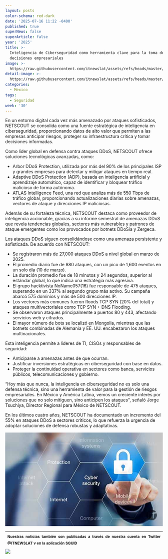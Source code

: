```yaml
---
layout: posts
color-schema: red-dark
date: '2025-07-16 11:22 -0400'
published: true
superNews: false
superArticle: false
year: '2025'
title: >-
  Inteligencia de Ciberseguridad como herramienta clave para la toma de
  decisiones empresariales
image: >-
  https://raw.githubusercontent.com/itnewslat/assets/refs/heads/master/img/540x320/Ciber-seguridad-p.jpg
detail-image: >-
  https://raw.githubusercontent.com/itnewslat/assets/refs/heads/master/img/1024x680/Ciber-seguridad-g.jpg
categories:
  - Mexico
tags:
  - Seguridad
week: '30'
---
```

En un entorno digital cada vez más amenazado por ataques sofisticados, NETSCOUT se consolida como una fuente estratégica de inteligencia en ciberseguridad, proporcionando datos de alto valor que permiten a las empresas anticipar riesgos, proteger su infraestructura crítica y tomar decisiones informadas.

Como líder global en defensa contra ataques DDoS, NETSCOUT ofrece soluciones tecnológicas avanzadas, como:

- Arbor DDoS Protection, utilizada por más del 90% de los principales ISP y grandes empresas para detectar y mitigar ataques en tiempo real.
- Adaptive DDoS Protection (ADP), basada en inteligencia artificial y aprendizaje automático, capaz de identificar y bloquear tráfico malicioso de forma autónoma.
- ATLAS Intelligence Feed, una red que analiza más de 550 Tbps de tráfico global, proporcionando actualizaciones diarias sobre amenazas, vectores de ataque y direcciones IP maliciosas.

Además de su fortaleza técnica, NETSCOUT destaca como proveedor de inteligencia accionable, gracias a su informe semestral de amenazas DDoS que revela tendencias globales, sectores más vulnerables y patrones de ataque emergentes como los provocados por botnets DDoSia y Zergeca.

Los ataques DDoS siguen consolidándose como una amenaza persistente y sofisticada. De acuerdo con NETSCOUT:

- Se registraron más de 27,000 ataques DDoS a nivel global en marzo de 2025.
- El promedio diario fue de 880 ataques, con un pico de 1,600 eventos en un solo día (10 de marzo).
- La duración promedio fue de 18 minutos y 24 segundos, superior al estándar global, lo que indica una estrategia más agresiva.
- El grupo hacktivista NoName057(16) fue responsable de 475 ataques, superando en un 337% al segundo grupo más activo. Su campaña abarcó 575 dominios y más de 500 direcciones IP.
- Los vectores más comunes fueron floods TCP SYN (20% del total) y ataques multivectoriales como TCP SYN + DNS Flooding.
- Se observaron ataques principalmente a puertos 80 y 443, afectando servicios web y cifrados.
- El mayor número de bots se localizó en Mongolia, mientras que las botnets combinadas de Alemania y EE. UU. encabezaron los ataques multinacionales.

Esta inteligencia permite a líderes de TI, CISOs y responsables de seguridad:

- Anticiparse a amenazas antes de que ocurran.
- Justificar inversiones estratégicas en ciberseguridad con base en datos.
- Proteger la continuidad operativa en sectores como banca, servicios públicos, telecomunicaciones y gobierno.

“Hoy más que nunca, la inteligencia en ciberseguridad no es solo una defensa técnica, sino una herramienta de valor para la gestión de riesgos empresariales. En México y América Latina, vemos un creciente interés por soluciones que no solo mitiguen, sino anticipen los ataques", señaló Jorge Tsuchiya, Director Regional para México de NETSCOUT.

En los últimos cuatro años, NETSCOUT ha documentado un incremento del 55% en ataques DDoS a sectores críticos, lo que refuerza la urgencia de adoptar soluciones de defensa robustas y adaptativas.

![](https://raw.githubusercontent.com/itnewslat/assets/refs/heads/master/img/540x320/Ciber-seguridad-p.jpg)

<table style="height: 42px;" width="569">
<tbody>
<tr>
<td style="text-align: justify;"><sub><strong>Nuestras noticias también son publicadas a través de nuestra cuenta en Twitter <a href="https://twitter.com/itnewslat?lang=es">@ITNEWSLAT</a> y en la aplicación <a href="https://squidapp.co/en/">SQUID</a></strong></sub></td>
</tr>
</tbody>
</table>

<img src="https://tracker.metricool.com/c3po.jpg?hash=56f88a41e39ab42c063cc51676587a04"/>